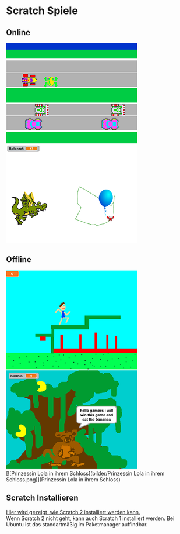 Scratch Spiele
==============

Online
------

[![Frogger](bilder/Frogger.png)](http://scratch.mit.edu/projects/50050966/#fullscreen)
[![Ballonspiel](bilder/Ballonspiel.png)](http://scratch.mit.edu/projects/50059346/#fullscreen)

Offline
-------

[![Platform-Bob](bilder/Platform-Bob.png)](Platform-Bob.sb)
[![apen_bende](bilder/apen_bende.png)](apen_bende)  
[![Prinzessin Lola in ihrem Schloss](bilder/Prinzessin Lola in ihrem Schloss.png)](Prinzessin Lola in ihrem Schloss)

Scratch Installieren
--------------------

[Hier wird gezeigt, wie Scratch 2 installiert werden kann.](https://scratch.mit.edu/scratch2download/)  
Wenn Scratch 2 nicht geht, kann auch Scratch 1 installiert werden. Bei Ubuntu ist das standartmäßig im Paketmanager auffindbar.


